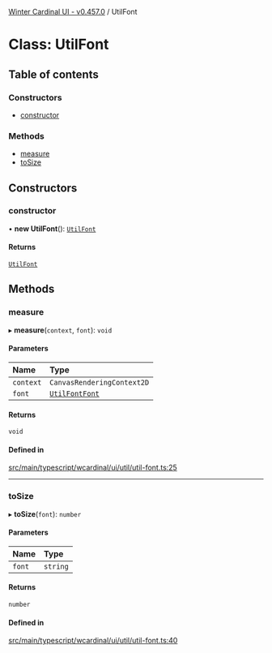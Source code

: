 [Winter Cardinal UI - v0.457.0](../index.md) / UtilFont

# Class: UtilFont

## Table of contents

### Constructors

- [constructor](UtilFont.md#constructor)

### Methods

- [measure](UtilFont.md#measure)
- [toSize](UtilFont.md#tosize)

## Constructors

### constructor

• **new UtilFont**(): [`UtilFont`](UtilFont.md)

#### Returns

[`UtilFont`](UtilFont.md)

## Methods

### measure

▸ **measure**(`context`, `font`): `void`

#### Parameters

| Name | Type |
| :------ | :------ |
| `context` | `CanvasRenderingContext2D` |
| `font` | [`UtilFontFont`](../interfaces/UtilFontFont.md) |

#### Returns

`void`

#### Defined in

[src/main/typescript/wcardinal/ui/util/util-font.ts:25](https://github.com/winter-cardinal/winter-cardinal-ui/blob/v0.457.0/src/main/typescript/wcardinal/ui/util/util-font.ts#L25)

___

### toSize

▸ **toSize**(`font`): `number`

#### Parameters

| Name | Type |
| :------ | :------ |
| `font` | `string` |

#### Returns

`number`

#### Defined in

[src/main/typescript/wcardinal/ui/util/util-font.ts:40](https://github.com/winter-cardinal/winter-cardinal-ui/blob/v0.457.0/src/main/typescript/wcardinal/ui/util/util-font.ts#L40)

